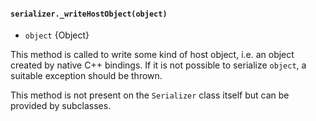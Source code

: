 #### `serializer._writeHostObject(object)`

* `object` {Object}

This method is called to write some kind of host object, i.e. an object created
by native C++ bindings. If it is not possible to serialize `object`, a suitable
exception should be thrown.

This method is not present on the `Serializer` class itself but can be provided
by subclasses.
